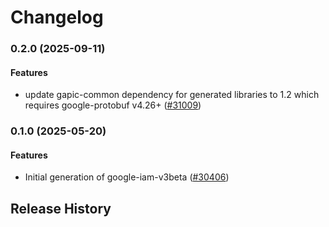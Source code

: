 # Changelog

### 0.2.0 (2025-09-11)

#### Features

* update gapic-common dependency for generated libraries to 1.2 which requires google-protobuf v4.26+ ([#31009](https://github.com/googleapis/google-cloud-ruby/issues/31009)) 

### 0.1.0 (2025-05-20)

#### Features

* Initial generation of google-iam-v3beta ([#30406](https://github.com/googleapis/google-cloud-ruby/issues/30406)) 

## Release History
